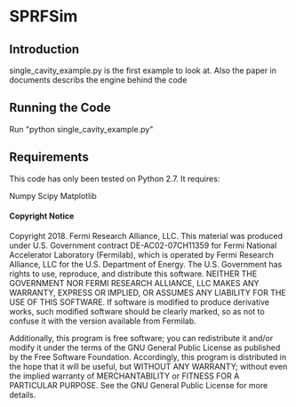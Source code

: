 # SPRFSim

## Introduction

single_cavity_example.py is the first example to look at. Also the paper in documents describs the engine behind the code

## Running the Code

Run "python single_cavity_example.py"

## Requirements

This code has only been tested on Python 2.7. It requires:

Numpy
Scipy
Matplotlib

#### Copyright Notice

Copyright 2018.  Fermi Research Alliance, LLC. This material was produced under U.S. Government contract DE-AC02-07CH11359 for Fermi National Accelerator Laboratory (Fermilab), which is operated by Fermi Research Alliance, LLC for the U.S. Department of Energy. The U.S. Government has rights to use, reproduce, and distribute this software.  NEITHER THE GOVERNMENT NOR FERMI RESEARCH ALLIANCE, LLC MAKES ANY WARRANTY, EXPRESS OR IMPLIED, OR ASSUMES ANY LIABILITY FOR THE USE OF THIS SOFTWARE.  If software is modified to produce derivative works, such modified software should be clearly marked, so as not to confuse it with the version available from Fermilab.

Additionally, this program is free software; you can redistribute it and/or modify it under the terms of the GNU General Public License as published by the Free Software Foundation. Accordingly, this program is distributed in the hope that it will be useful, but WITHOUT ANY WARRANTY; without even the implied warranty of MERCHANTABILITY or FITNESS FOR A PARTICULAR PURPOSE. See the GNU General Public License for more details.
